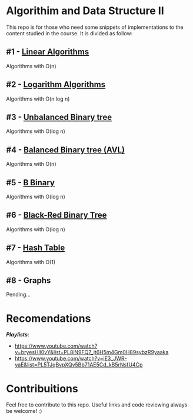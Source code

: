 # Algorithim and Data Structure II

This repo is for those who need some snippets of implementations to the content studied in the course. It is divided as follow:

## #1 - [Linear Algorithms](https://github.com/reberthkss/Algoritim-and-Data-Structure-II/tree/master/%23%201%20Metodos%20de%20Ordena%C3%A7%C3%A3o%20lineares)
Algorithms with O(n)
## #2 - [Logarithm Algorithms](https://github.com/reberthkss/Algoritim-and-Data-Structure-II/tree/master/%23%202%20Metodos%20de%20Ordena%C3%A7%C3%A3o%20nlogn)
Algorithms with O(n log n)
## #3 - [Unbalanced Binary tree](https://github.com/reberthkss/Algoritim-and-Data-Structure-II/tree/master/%23%203%20Arvore%20Binaria)
Algorithms with O(log n)
## #4 - [Balanced Binary tree (AVL)](https://github.com/reberthkss/Algoritim-and-Data-Structure-II/tree/master/%23%204%20Arvore%20AVL)
Algorithms with O(n)
## #5 - [B Binary](https://github.com/reberthkss/Algoritim-and-Data-Structure-II/tree/master/%23%205%20%C3%81rvore%20B)
Algorithms with O(log n)
## #6 - [Black-Red Binary Tree](https://github.com/reberthkss/Algoritim-and-Data-Structure-II/tree/master/%23%206%20Arvore%20do%20Flamengo)
Algorithms with O(log n)
## #7 - [Hash Table](https://github.com/reberthkss/Algoritim-and-Data-Structure-II/tree/master/%23%207%20Tabela%20Hash)
Algorithms with O(1)
## #8 - Graphs
Pending...


# Recomendations

***Playlists***: 
* https://www.youtube.com/watch?v=bryesHll0vY&list=PL8iN9FQ7_jt6H5m4Gm0H89sybzR9yaaka
* https://www.youtube.com/watch?v=iE3_JWR-yaE&list=PL5TJqBvpXQv5Bb71AE5Cd_kB5rNsfU4Cp

# Contribuitions

Feel free to contribute to this repo. Useful links and code reviewing always be welcome! :)
